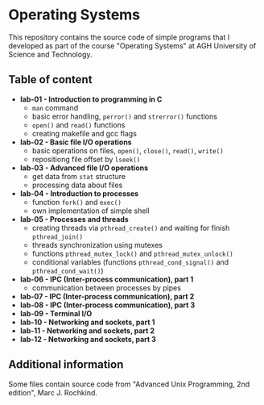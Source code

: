 # Operating Systems

This repository contains the source code of simple programs that I developed as part of the course "Operating Systems" at AGH University of Science and Technology.

## Table of content

* **lab-01 - Introduction to programming in C**
  * `man` command
  * basic error handling, `perror()` and `strerror()` functions
  * `open()` and `read()` functions
  * creating makefile and gcc flags
* **lab-02 - Basic file I/O operations**
  * basic operations on files, `open()`, `close()`, `read()`, `write()`
  * repositiong file offset by `lseek()`
* **lab-03 - Advanced file I/O operations**
  * get data from `stat` structure
  * processing data about files
* **lab-04 - Introduction to processes**
  * function `fork()` and `exec()`
  * own implementation of simple shell
* **lab-05 - Processes and threads**
  * creating threads via `pthread_create()` and waiting for finish `pthread_join()`
  * threads synchronization using mutexes
  * functions `pthread_mutex_lock()` and `pthread_mutex_unlock()`
  * conditional variables (functions `pthread_cond_signal()` and `pthread_cond_wait()`)
* **lab-06 - IPC (Inter-process communication), part 1**
  * communication between processes by pipes
* **lab-07 - IPC (Inter-process communication), part 2**
* **lab-08 - IPC (Inter-process communication), part 3**
* **lab-09 - Terminal I/O**
* **lab-10 - Networking and sockets, part 1**
* **lab-11 - Networking and sockets, part 2**
* **lab-12 - Networking and sockets, part 3**

## Additional information

Some files contain source code from "Advanced Unix Programming, 2nd edition", Marc J. Rochkind.
